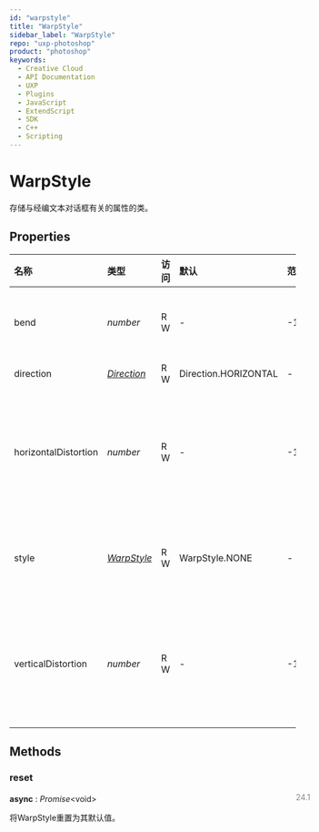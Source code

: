 ```yaml
---
id: "warpstyle"
title: "WarpStyle"
sidebar_label: "WarpStyle"
repo: "uxp-photoshop"
product: "photoshop"
keywords:
  - Creative Cloud
  - API Documentation
  - UXP
  - Plugins
  - JavaScript
  - ExtendScript
  - SDK
  - C++
  - Scripting
---
```


# WarpStyle

存储与经编文本对话框有关的属性的类。

## Properties

| 名称 | 类型 | 访问 | 默认 | 范围 | 最低版本 | 描述 |
| :------ | :------ | :------ | :------ | :------ | :------ | :------ |
| bend | *number* | R W | - | -100..100 | 24.1 | 经线弯曲的百分比。 |
| direction | [*Direction*](/ps_reference/modules/constants/#direction) | R W | Direction.HORIZONTAL | - | 24.1 | 经线方向 |
| horizontalDistortion | *number* | R W | - | -100..100 | 24.1 | 经纱的水平变形率，以百分比表示。 |
| style | [*WarpStyle*](/ps_reference/modules/constants/#warpstyle) | R W | WarpStyle.NONE | - | 24.1 | 应用于文本的经线样式。 |
| verticalDistortion | *number* | R W | - | -100..100 | 24.1 | 经纱的垂直变形率，以百分比表示。 |

## Methods

### reset
<span class="minversion" style="display: block; margin-bottom: -1em; margin-left: 36em; float:left; opacity:0.5;">24.1</span>

**async** : *Promise*<void\>

将WarpStyle重置为其默认值。

